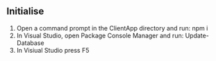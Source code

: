 ## Initialise
1. Open a command prompt in the ClientApp directory and run: npm i
2. In Visual Studio, open Package Console Manager and run: Update-Database
3. In Visiual Studio press F5
